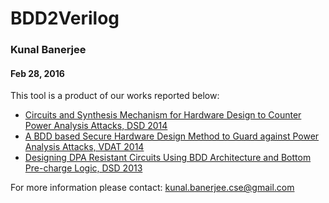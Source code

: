 # BDD2Verilog
### Kunal Banerjee
#### Feb 28, 2016

This tool is a product of our works reported below:
* [Circuits and Synthesis Mechanism for Hardware Design to Counter Power Analysis Attacks, DSD 2014](http://ieeexplore.ieee.org/document/6927286/)
* [A BDD based Secure Hardware Design Method to Guard against Power Analysis Attacks, VDAT 2014](http://ieeexplore.ieee.org/document/6881088/)
* [Designing DPA Resistant Circuits Using BDD Architecture and Bottom Pre-charge Logic, DSD 2013](http://ieeexplore.ieee.org/document/6628337/)


For more information please contact:
kunal.banerjee.cse@gmail.com
